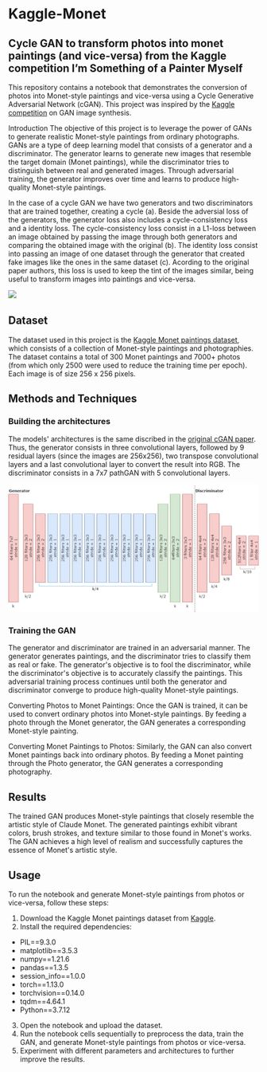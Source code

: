 # Kaggle-Monet

## Cycle GAN to transform photos into monet paintings (and vice-versa) from the Kaggle competition I’m Something of a Painter Myself

This repository contains a notebook that demonstrates the conversion of photos into Monet-style paintings and vice-versa using a Cycle Generative Adversarial Network (cGAN). 
This project was inspired by the [Kaggle competition](https://www.kaggle.com/c/gan-getting-started) on GAN image synthesis.

Introduction
The objective of this project is to leverage the power of GANs to generate realistic Monet-style paintings from ordinary photographs. 
GANs are a type of deep learning model that consists of a generator and a discriminator. 
The generator learns to generate new images that resemble the target domain (Monet paintings), while the discriminator tries to distinguish between real and generated images.
Through adversarial training, the generator improves over time and learns to produce high-quality Monet-style paintings.

In the case of a cycle GAN we have two generators and two discriminators that are trained together, creating a cycle (a). 
Beside the adversial loss of the generators, the generator loss also includes a cycle-consistency loss and a identity loss. 
The cycle-consistency loss consist in a L1-loss between an image obtained by passing the image through both generators and comparing the obtained image with the original (b).
The identity loss consist into passing an image of one dataset through the generator that created fake images like the ones in the same dataset (c). 
Acording to the original paper authors, this loss is used to keep the tint of the images similar, being useful to transform images into paintings and vice-versa. 


<img src="https://media.geeksforgeeks.org/wp-content/uploads/20200529210740/cycleconsistencyandlosses.PNG"  height="200">

## Dataset
The dataset used in this project is the [Kaggle Monet paintings dataset](https://www.kaggle.com/c/gan-getting-started/data), which consists of a collection of Monet-style paintings and photographies. 
The dataset contains a total of 300 Monet paintings and 7000+ photos (from which only 2500 were used to reduce the training time per epoch). 
Each image is of size 256 x 256 pixels.

## Methods and Techniques
### Building the architectures
The models' architectures is the same discribed in the [original cGAN paper](https://arxiv.org/abs/1703.10593). 
Thus, the generator consists in three convolutional layers, followed by 9 residual layers (since the images are 256x256), two transpose convolutional layers and a last convolutional layer to convert the result into RGB.
The discriminator consists in a 7x7 pathGAN with 5 convolutional layers. 

<img src="CycleGAN.jpg"  width="700">

### Training the GAN
The generator and discriminator are trained in an adversarial manner. 
The generator generates paintings, and the discriminator tries to classify them as real or fake. 
The generator's objective is to fool the discriminator, while the discriminator's objective is to accurately classify the paintings. 
This adversarial training process continues until both the generator and discriminator converge to produce high-quality Monet-style paintings.

Converting Photos to Monet Paintings: Once the GAN is trained, it can be used to convert ordinary photos into Monet-style paintings. By feeding a photo through the Monet generator, the GAN generates a corresponding Monet-style painting.

Converting Monet Paintings to Photos: Similarly, the GAN can also convert Monet paintings back into ordinary photos. By feeding a Monet painting through the Photo generator, the GAN generates a corresponding photography.

## Results
The trained GAN produces Monet-style paintings that closely resemble the artistic style of Claude Monet. 
The generated paintings exhibit vibrant colors, brush strokes, and texture similar to those found in Monet's works. 
The GAN achieves a high level of realism and successfully captures the essence of Monet's artistic style.

## Usage
To run the notebook and generate Monet-style paintings from photos or vice-versa, follow these steps:

1. Download the Kaggle Monet paintings dataset from [Kaggle](https://www.kaggle.com/c/gan-getting-started/data).
2. Install the required dependencies: 

+ PIL==9.3.0
+ matplotlib==3.5.3
+ numpy==1.21.6
+ pandas==1.3.5
+ session_info==1.0.0
+ torch==1.13.0
+ torchvision==0.14.0
+ tqdm==4.64.1
+ Python==3.7.12 

3. Open the notebook and upload the dataset.
4. Run the notebook cells sequentially to preprocess the data, train the GAN, and generate Monet-style paintings from photos or vice-versa.
5. Experiment with different parameters and architectures to further improve the results.
